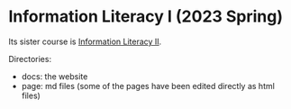 # Information Literacy I (2023 Spring)

Its sister course is [Information Literacy II](https://github.com/titechcomp/y23-il1j/).


Directories:

- docs: the website
- page: md files (some of the pages have been edited directly as html files)

